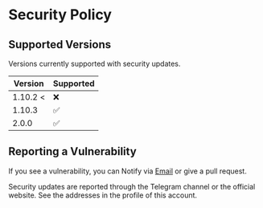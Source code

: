 # Security Policy

## Supported Versions

Versions currently supported with security updates.

| Version  | Supported          |
|----------|--------------------|
| 1.10.2 < | :x:                |
| 1.10.3   | :white_check_mark: |
| 2.0.0    | :white_check_mark: |

## Reporting a Vulnerability

If you see a vulnerability, you can Notify via [Email](mailto:LaraXGram@gmail.com]) or give a pull request.

Security updates are reported through the Telegram channel or the official website.
See the addresses in the profile of this account.
